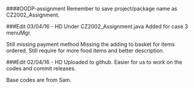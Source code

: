####OODP-assignment
Remember to save project/package name as CZ2002_Assignment.



###Edit 03/04/16 - HD
Under CZ2002_Assignment.java
  Added for case 3 menuMgr.
  
Still missing payment method
Missing the adding to basket for items ordered.
Still require for more food items and better description.



###Edit 02/04/16 - HD
Uploaded to github. Easier for us to work on the codes and commit releases.

Base codes are from Sam.

